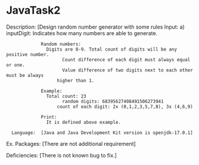 # JavaTask2
 
 Description:  [Design random number generator with some rules
                 Input:
                   a) inputDigit: Indicates how many numbers are able to generate.
                   
                 Random numbers:
                   Digits are 0-9. Total count of digits will be any positive number.
 			             Count difference of each digit must always equal or one.
 			             Value difference of two digits next to each other must be always 
  			           higher than 1.
                   
  		         Example:
                   Total count: 23
 			             random digits: 68395627408491506273941
         		       count of each digit: 2x (0,1,2,3,5,7,8), 3x (4,6,9)
 
                 Print:
                   It is defined above example.                  
 
      Language:  [Java and Java Development Kit version is openjdk-17.0.1]
  Ex. Packages:  [There are not additional requirement]
 
  Deficiencies:  [There is not known bug to fix.]
